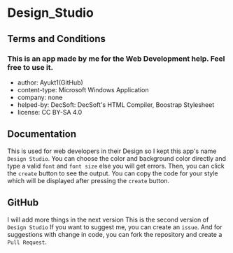# Design_Studio
## Terms and Conditions
### This is an app made by me for the Web Development help. Feel free to use it.
- author: Ayukt1(GitHub)
- content-type: Microsoft Windows Application
- company: none
- helped-by: DecSoft: DecSoft's HTML Compiler, Boostrap Stylesheet
- license: CC BY-SA 4.0

## Documentation
This is used for web developers in their Design so I kept this app's name `Design Studio`.
You can choose the color and background color directly and type a valid `font` and `font size` else you will get errors.
Then, you can click the `create` button to see the output.
You can copy the code for your style which will be displayed after pressing the `create` button.

## GitHub
I will add more things in the next version 
This is the second version of `Design Studio`
If you want to suggest me, you can create an `issue`. And for suggestions with change in code, you can fork the repository  and create a `Pull Request`.
